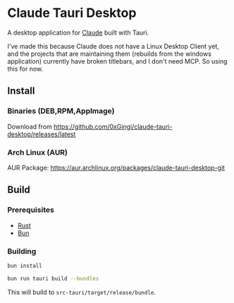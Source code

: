 # Claude Tauri Desktop

A desktop application for [Claude](https://claude.ai) built with Tauri.

I've made this because Claude does not have a Linux Desktop Client yet, and the projects that are maintaining them (rebuilds from the windows application) currently have broken titlebars, and I don't need MCP. So using this for now.

## Install

### Binaries (DEB,RPM,AppImage)

Download from https://github.com/0xGingi/claude-tauri-desktop/releases/latest

### Arch Linux (AUR)

AUR Package: https://aur.archlinux.org/packages/claude-tauri-desktop-git

## Build

### Prerequisites

- [Rust](https://www.rust-lang.org/)
- [Bun](https://bun.sh/)

### Building

```bash
bun install

bun run tauri build --bundles
```

This will build to `src-tauri/target/release/bundle`.
